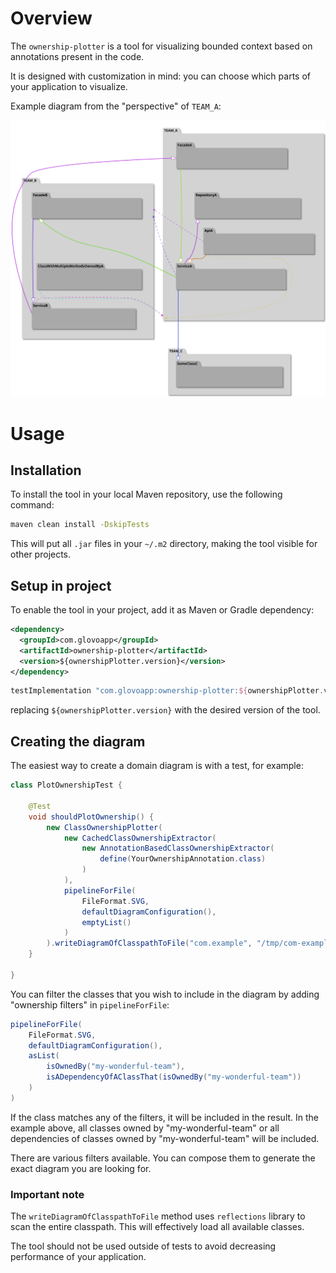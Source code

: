 # Overview

The `ownership-plotter` is a tool for visualizing bounded context based on annotations present in the code.

It is designed with customization in mind: you can choose which parts of your application to visualize.

Example diagram from the "perspective" of `TEAM_A`:

![](example-diagram.svg)

# Usage

## Installation

To install the tool in your local Maven repository, use the following command:

```bash
maven clean install -DskipTests
```

This will put all `.jar` files in your `~/.m2` directory, making the tool visible for other projects.

## Setup in project

To enable the tool in your project, add it as Maven or Gradle dependency:

```xml
<dependency>
  <groupId>com.glovoapp</groupId>
  <artifactId>ownership-plotter</artifactId>
  <version>${ownershipPlotter.version}</version>
</dependency>
```

```groovy
testImplementation "com.glovoapp:ownership-plotter:${ownershipPlotter.version}"
```

replacing `${ownershipPlotter.version}` with the desired version of the tool.

## Creating the diagram

The easiest way to create a domain diagram is with a test, for example:

```java
class PlotOwnershipTest {

    @Test
    void shouldPlotOwnership() {
        new ClassOwnershipPlotter(
            new CachedClassOwnershipExtractor(
                new AnnotationBasedClassOwnershipExtractor(
                    define(YourOwnershipAnnotation.class)
                )
            ),
            pipelineForFile(
                FileFormat.SVG,
                defaultDiagramConfiguration(),
                emptyList()
            )
        ).writeDiagramOfClasspathToFile("com.example", "/tmp/com-example-domain.svg");
    }

}
``` 

You can filter the classes that you wish to include in the diagram by adding "ownership filters" in `pipelineForFile`:

```java
pipelineForFile(
    FileFormat.SVG,
    defaultDiagramConfiguration(),
    asList(
        isOwnedBy("my-wonderful-team"),
        isADependencyOfAClassThat(isOwnedBy("my-wonderful-team"))
    )
)
```

If the class matches any of the filters, it will be included in the result.
In the example above, all classes owned by "my-wonderful-team" or all dependencies of classes owned by "my-wonderful-team" will be included.

There are various filters available.
You can compose them to generate the exact diagram you are looking for.

### Important note

The `writeDiagramOfClasspathToFile` method uses `reflections` library to scan the entire classpath.
This will effectively load all available classes.

The tool should not be used outside of tests to avoid decreasing performance of your application.